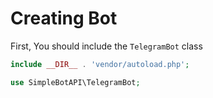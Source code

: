 # Creating Bot
First, You should include the `TelegramBot` class
```php
include __DIR__ . 'vendor/autoload.php';

use SimpleBotAPI\TelegramBot;
```